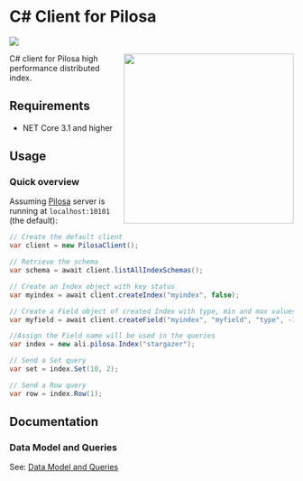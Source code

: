 # C# Client for Pilosa

<a href="https://github.com/pilosa"><img src="https://img.shields.io/badge/pilosa-1.4-blue.svg"></a>

<img src="https://www.pilosa.com/img/ee.svg" style="float: right" align="right" height="301">

C# client for Pilosa high performance distributed index.

## Requirements

* NET Core 3.1 and higher

## Usage

### Quick overview

Assuming [Pilosa](https://github.com/pilosa/pilosa) server is running at `localhost:10101` (the default):

```C#
// Create the default client
var client = new PilosaClient();

// Retrieve the schema
var schema = await client.listAllIndexSchemas();

// Create an Index object with key status
var myindex = await client.createIndex("myindex", false);

// Create a Field object of created Index with type, min and max values
var myfield = await client.createField("myindex", "myfield", "type", -1000, 5000);

//Assign the Field name will be used in the queries
var index = new ali.pilosa.Index("stargazer");

// Send a Set query
var set = index.Set(10, 2);

// Send a Row query
var row = index.Row(1);
```
## Documentation

### Data Model and Queries

See: [Data Model and Queries](docs/data-model-queries.md)
